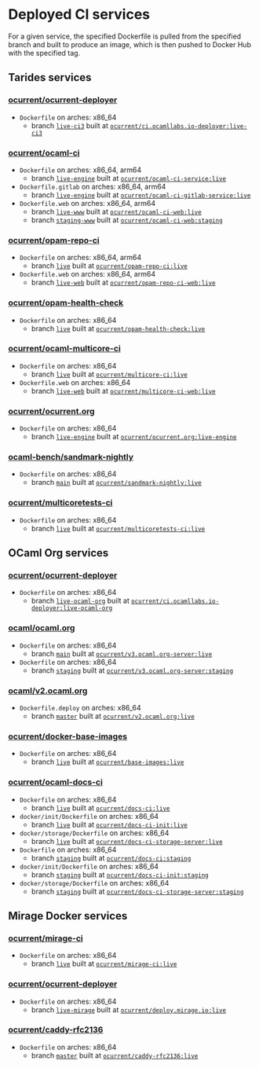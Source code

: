 # Deployed CI services

For a given service, the specified Dockerfile is pulled from the specified branch and built to produce an image, which is then pushed to Docker Hub with the specified tag.

## Tarides services

### [ocurrent/ocurrent-deployer](https://github.com/ocurrent/ocurrent-deployer)
- `Dockerfile` on arches: x86_64
  - branch [`live-ci3`](https://github.com/ocurrent/ocurrent-deployer/tree/live-ci3) built at [`ocurrent/ci.ocamllabs.io-deployer:live-ci3`](https://hub.docker.com/r/ocurrent/ci.ocamllabs.io-deployer)

### [ocurrent/ocaml-ci](https://github.com/ocurrent/ocaml-ci)
- `Dockerfile` on arches: x86_64, arm64
  - branch [`live-engine`](https://github.com/ocurrent/ocaml-ci/tree/live-engine) built at [`ocurrent/ocaml-ci-service:live`](https://hub.docker.com/r/ocurrent/ocaml-ci-service)
- `Dockerfile.gitlab` on arches: x86_64, arm64
  - branch [`live-engine`](https://github.com/ocurrent/ocaml-ci/tree/live-engine) built at [`ocurrent/ocaml-ci-gitlab-service:live`](https://hub.docker.com/r/ocurrent/ocaml-ci-gitlab-service)
- `Dockerfile.web` on arches: x86_64, arm64
  - branch [`live-www`](https://github.com/ocurrent/ocaml-ci/tree/live-www) built at [`ocurrent/ocaml-ci-web:live`](https://hub.docker.com/r/ocurrent/ocaml-ci-web)
  - branch [`staging-www`](https://github.com/ocurrent/ocaml-ci/tree/staging-www) built at [`ocurrent/ocaml-ci-web:staging`](https://hub.docker.com/r/ocurrent/ocaml-ci-web)

### [ocurrent/opam-repo-ci](https://github.com/ocurrent/opam-repo-ci)
- `Dockerfile` on arches: x86_64, arm64
  - branch [`live`](https://github.com/ocurrent/opam-repo-ci/tree/live) built at [`ocurrent/opam-repo-ci:live`](https://hub.docker.com/r/ocurrent/opam-repo-ci)
- `Dockerfile.web` on arches: x86_64, arm64
  - branch [`live-web`](https://github.com/ocurrent/opam-repo-ci/tree/live-web) built at [`ocurrent/opam-repo-ci-web:live`](https://hub.docker.com/r/ocurrent/opam-repo-ci-web)

### [ocurrent/opam-health-check](https://github.com/ocurrent/opam-health-check)
- `Dockerfile` on arches: x86_64
  - branch [`live`](https://github.com/ocurrent/opam-health-check/tree/live) built at [`ocurrent/opam-health-check:live`](https://hub.docker.com/r/ocurrent/opam-health-check)

### [ocurrent/ocaml-multicore-ci](https://github.com/ocurrent/ocaml-multicore-ci)
- `Dockerfile` on arches: x86_64
  - branch [`live`](https://github.com/ocurrent/ocaml-multicore-ci/tree/live) built at [`ocurrent/multicore-ci:live`](https://hub.docker.com/r/ocurrent/multicore-ci)
- `Dockerfile.web` on arches: x86_64
  - branch [`live-web`](https://github.com/ocurrent/ocaml-multicore-ci/tree/live-web) built at [`ocurrent/multicore-ci-web:live`](https://hub.docker.com/r/ocurrent/multicore-ci-web)

### [ocurrent/ocurrent.org](https://github.com/ocurrent/ocurrent.org)
- `Dockerfile` on arches: x86_64
  - branch [`live-engine`](https://github.com/ocurrent/ocurrent.org/tree/live-engine) built at [`ocurrent/ocurrent.org:live-engine`](https://hub.docker.com/r/ocurrent/ocurrent.org)

### [ocaml-bench/sandmark-nightly](https://github.com/ocaml-bench/sandmark-nightly)
- `Dockerfile` on arches: x86_64
  - branch [`main`](https://github.com/ocaml-bench/sandmark-nightly/tree/main) built at [`ocurrent/sandmark-nightly:live`](https://hub.docker.com/r/ocurrent/sandmark-nightly)

### [ocurrent/multicoretests-ci](https://github.com/ocurrent/multicoretests-ci)
- `Dockerfile` on arches: x86_64
  - branch [`live`](https://github.com/ocurrent/multicoretests-ci/tree/live) built at [`ocurrent/multicoretests-ci:live`](https://hub.docker.com/r/ocurrent/multicoretests-ci)

## OCaml Org services

### [ocurrent/ocurrent-deployer](https://github.com/ocurrent/ocurrent-deployer)
- `Dockerfile` on arches: x86_64
  - branch [`live-ocaml-org`](https://github.com/ocurrent/ocurrent-deployer/tree/live-ocaml-org) built at [`ocurrent/ci.ocamllabs.io-deployer:live-ocaml-org`](https://hub.docker.com/r/ocurrent/ci.ocamllabs.io-deployer)

### [ocaml/ocaml.org](https://github.com/ocaml/ocaml.org)
- `Dockerfile` on arches: x86_64
  - branch [`main`](https://github.com/ocaml/ocaml.org/tree/main) built at [`ocurrent/v3.ocaml.org-server:live`](https://hub.docker.com/r/ocurrent/v3.ocaml.org-server)
- `Dockerfile` on arches: x86_64
  - branch [`staging`](https://github.com/ocaml/ocaml.org/tree/staging) built at [`ocurrent/v3.ocaml.org-server:staging`](https://hub.docker.com/r/ocurrent/v3.ocaml.org-server)

### [ocaml/v2.ocaml.org](https://github.com/ocaml/v2.ocaml.org)
- `Dockerfile.deploy` on arches: x86_64
  - branch [`master`](https://github.com/ocaml/v2.ocaml.org/tree/master) built at [`ocurrent/v2.ocaml.org:live`](https://hub.docker.com/r/ocurrent/v2.ocaml.org)

### [ocurrent/docker-base-images](https://github.com/ocurrent/docker-base-images)
- `Dockerfile` on arches: x86_64
  - branch [`live`](https://github.com/ocurrent/docker-base-images/tree/live) built at [`ocurrent/base-images:live`](https://hub.docker.com/r/ocurrent/base-images)

### [ocurrent/ocaml-docs-ci](https://github.com/ocurrent/ocaml-docs-ci)
- `Dockerfile` on arches: x86_64
  - branch [`live`](https://github.com/ocurrent/ocaml-docs-ci/tree/live) built at [`ocurrent/docs-ci:live`](https://hub.docker.com/r/ocurrent/docs-ci)
- `docker/init/Dockerfile` on arches: x86_64
  - branch [`live`](https://github.com/ocurrent/ocaml-docs-ci/tree/live) built at [`ocurrent/docs-ci-init:live`](https://hub.docker.com/r/ocurrent/docs-ci-init)
- `docker/storage/Dockerfile` on arches: x86_64
  - branch [`live`](https://github.com/ocurrent/ocaml-docs-ci/tree/live) built at [`ocurrent/docs-ci-storage-server:live`](https://hub.docker.com/r/ocurrent/docs-ci-storage-server)
- `Dockerfile` on arches: x86_64
  - branch [`staging`](https://github.com/ocurrent/ocaml-docs-ci/tree/staging) built at [`ocurrent/docs-ci:staging`](https://hub.docker.com/r/ocurrent/docs-ci)
- `docker/init/Dockerfile` on arches: x86_64
  - branch [`staging`](https://github.com/ocurrent/ocaml-docs-ci/tree/staging) built at [`ocurrent/docs-ci-init:staging`](https://hub.docker.com/r/ocurrent/docs-ci-init)
- `docker/storage/Dockerfile` on arches: x86_64
  - branch [`staging`](https://github.com/ocurrent/ocaml-docs-ci/tree/staging) built at [`ocurrent/docs-ci-storage-server:staging`](https://hub.docker.com/r/ocurrent/docs-ci-storage-server)

## Mirage Docker services

### [ocurrent/mirage-ci](https://github.com/ocurrent/mirage-ci)
- `Dockerfile` on arches: x86_64
  - branch [`live`](https://github.com/ocurrent/mirage-ci/tree/live) built at [`ocurrent/mirage-ci:live`](https://hub.docker.com/r/ocurrent/mirage-ci)

### [ocurrent/ocurrent-deployer](https://github.com/ocurrent/ocurrent-deployer)
- `Dockerfile` on arches: x86_64
  - branch [`live-mirage`](https://github.com/ocurrent/ocurrent-deployer/tree/live-mirage) built at [`ocurrent/deploy.mirage.io:live`](https://hub.docker.com/r/ocurrent/deploy.mirage.io)

### [ocurrent/caddy-rfc2136](https://github.com/ocurrent/caddy-rfc2136)
- `Dockerfile` on arches: x86_64
  - branch [`master`](https://github.com/ocurrent/caddy-rfc2136/tree/master) built at [`ocurrent/caddy-rfc2136:live`](https://hub.docker.com/r/ocurrent/caddy-rfc2136)

